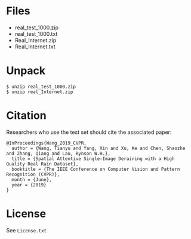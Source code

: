 
# Files

* real_test_1000.zip
* real_test_1000.txt
* Real_Internet.zip
* Real_Internet.txt



# Unpack

```
$ unzip real_test_1000.zip
$ unzip real_Internet.zip
```

# Citation
Researchers who use the test set should cite the associated paper:

```
@InProceedings{Wang_2019_CVPR,
  author = {Wang, Tianyu and Yang, Xin and Xu, Ke and Chen, Shaozhe and Zhang, Qiang and Lau, Rynson W.H.},
  title = {Spatial Attentive Single-Image Deraining with a High Quality Real Rain Dataset},
  booktitle = {The IEEE Conference on Computer Vision and Pattern Recognition (CVPR)},
  month = {June},
  year = {2019}
}
```

# License

See `License.txt`
